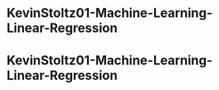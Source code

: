 # KevinStoltz01-Machine-Learning-Linear-Regression
# KevinStoltz01-Machine-Learning-Linear-Regression
